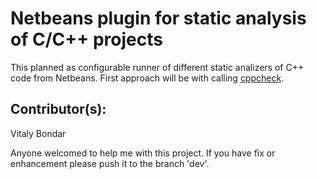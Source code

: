 Netbeans plugin for static analysis of C/C++ projects
=====================================================

This planned as configurable runner of different static analizers of C++ code from Netbeans.
First approach will be with calling [cppcheck](http://cppcheck.sourceforge.net).

Contributor(s):
---------------

Vitaly Bondar


Anyone welcomed to help me with this project.
If you have fix or enhancement please push it to the branch 'dev'.